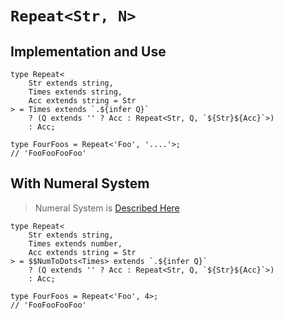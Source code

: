 # `Repeat<Str, N>`

## Implementation and Use

```
type Repeat<
	Str extends string,
	Times extends string,
	Acc extends string = Str
> = Times extends `.${infer Q}`
	? (Q extends '' ? Acc : Repeat<Str, Q, `${Str}${Acc}`>)
	: Acc;
```

```
type FourFoos = Repeat<'Foo', '....'>;
// 'FooFooFooFoo'
```

## With Numeral System

> Numeral System is [Described Here](https://github.com/damianc/dev-notes/blob/master/typescript/types-from-types/numeral-system.md)

```
type Repeat<
	Str extends string,
	Times extends number,
	Acc extends string = Str
> = $$NumToDots<Times> extends `.${infer Q}`
	? (Q extends '' ? Acc : Repeat<Str, Q, `${Str}${Acc}`>)
	: Acc;
```

```
type FourFoos = Repeat<'Foo', 4>;
// 'FooFooFooFoo'
```



